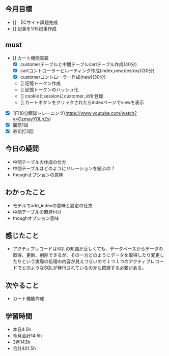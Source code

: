 
## 今月目標
- []　ECサイト課題完成
- [] 記事を1/15記事作成


## must
- [] カート機能実装
  - [x] customerテーブルと中間テーブルcartテーブル作成(40分)
  - [x] cartコントローラーとルーティング作成(index,new,destroy)(30分)
  - [x] customerコントローラー作成(new)(30分)　　　
  - [] 記憶トークン作成
  - [] 記憶トークンのハッシュ化
  - [] cookieとsessionにcustomer_idを登録
  - [] カートボタンをクリックされたらindexページでviewを表示
- [x] 1日10分眼球トレーニング(https://www.youtube.com/watch?v=OzmayYOLhZs)
- [x] 腹筋1回
- [x] 寿司打3回

## 今日の疑問
- 中間テーブルの作成の仕方
- 中間テーブルはどのようにリレーションを結ぶの？
- thoughオプションの意味


## わかったこと
- モデルでadd_indexの意味と設定の仕方
- 中間テーブルの関連付け
- thoughオプション意味
  
## 感じたこと
- アクティブレコードはSQLの知識が乏しくても、データベースからデータの取得、更新、削除できるが、その一方どのようにデータを取得したり変更したりという実際の処理の内容が見えづらいので１つ１つのアクティブレコードでどのようなSQLが発行されているのかも把握する必要がある。
  
## 次やること
  - カート機能作成

## 学習時間
  - 本日4.5h
  - 今月合計14.5h
  - 3月143h
  - 合計401.5h

